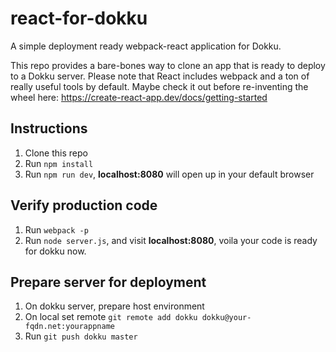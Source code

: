 # react-for-dokku
A simple deployment ready webpack-react application for Dokku.

This repo provides a bare-bones way to clone an app that is ready to deploy to a Dokku server. Please note that React includes webpack and a ton of really useful tools by default. Maybe check it out before re-inventing the wheel here: https://create-react-app.dev/docs/getting-started


## Instructions

1.  Clone this repo
2.  Run `npm install`
3.  Run `npm run dev`, **localhost:8080** will open up in your default browser

## Verify production code
1. Run `webpack -p`
2. Run `node server.js`, and visit **localhost:8080**, voila your code is ready for dokku now.

## Prepare server for deployment
1. On dokku server, prepare host environment
2. On local set remote `git remote add dokku dokku@your-fqdn.net:yourappname`
3. Run `git push dokku master`